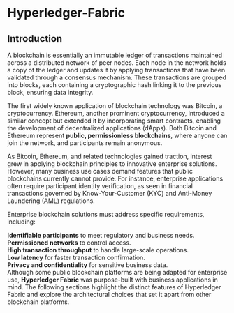 # Hyperledger-Fabric
## Introduction
A blockchain is essentially an immutable ledger of transactions maintained across a distributed network of peer nodes. Each node in the network holds a copy of the ledger and updates it by applying transactions that have been validated through a consensus mechanism. These transactions are grouped into blocks, each containing a cryptographic hash linking it to the previous block, ensuring data integrity.<br/>

The first widely known application of blockchain technology was Bitcoin, a cryptocurrency. Ethereum, another prominent cryptocurrency, introduced a similar concept but extended it by incorporating smart contracts, enabling the development of decentralized applications (dApps). Both Bitcoin and Ethereum represent **public, permissionless blockchains**, where anyone can join the network, and participants remain anonymous.<br/>

As Bitcoin, Ethereum, and related technologies gained traction, interest grew in applying blockchain principles to innovative enterprise solutions. However, many business use cases demand features that public blockchains currently cannot provide. For instance, enterprise applications often require participant identity verification, as seen in financial transactions governed by Know-Your-Customer (KYC) and Anti-Money Laundering (AML) regulations.

Enterprise blockchain solutions must address specific requirements, including:<br/>

**Identifiable participants** to meet regulatory and business needs.<br/>
**Permissioned networks** to control access.<br/>
**High transaction throughput** to handle large-scale operations.<br/>
**Low latency** for faster transaction confirmation.<br/>
**Privacy and confidentiality** for sensitive business data.<br/>
Although some public blockchain platforms are being adapted for enterprise use, **Hyperledger Fabric** was purpose-built with business applications in mind. The following sections highlight the distinct features of Hyperledger Fabric and explore the architectural choices that set it apart from other blockchain platforms.

